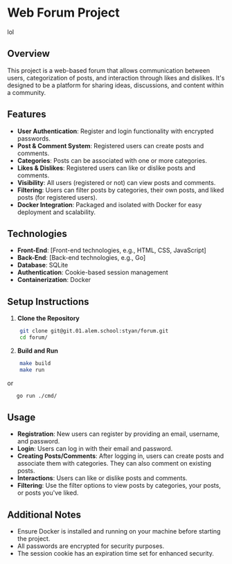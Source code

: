 # Web Forum Project
lol
## Overview
This project is a web-based forum that allows communication between users, categorization of posts, and interaction through likes and dislikes. It's designed to be a platform for sharing ideas, discussions, and content within a community.

## Features
- **User Authentication**: Register and login functionality with encrypted passwords.
- **Post & Comment System**: Registered users can create posts and comments.
- **Categories**: Posts can be associated with one or more categories.
- **Likes & Dislikes**: Registered users can like or dislike posts and comments.
- **Visibility**: All users (registered or not) can view posts and comments.
- **Filtering**: Users can filter posts by categories, their own posts, and liked posts (for registered users).
- **Docker Integration**: Packaged and isolated with Docker for easy deployment and scalability.

## Technologies
- **Front-End**: [Front-end technologies, e.g., HTML, CSS, JavaScript]
- **Back-End**: [Back-end technologies, e.g., Go]
- **Database**: SQLite
- **Authentication**: Cookie-based session management
- **Containerization**: Docker

## Setup Instructions
1. **Clone the Repository**

```bash
    git clone git@git.01.alem.school:styan/forum.git
    cd forum/
```


2. **Build and Run**
```bash
    make build
    make run
```

or

```bash
   go run ./cmd/
```


## Usage
- **Registration**: New users can register by providing an email, username, and password.
- **Login**: Users can log in with their email and password.
- **Creating Posts/Comments**: After logging in, users can create posts and associate them with categories. They can also comment on existing posts.
- **Interactions**: Users can like or dislike posts and comments.
- **Filtering**: Use the filter options to view posts by categories, your posts, or posts you've liked.

## Additional Notes
- Ensure Docker is installed and running on your machine before starting the project.
- All passwords are encrypted for security purposes.
- The session cookie has an expiration time set for enhanced security.



